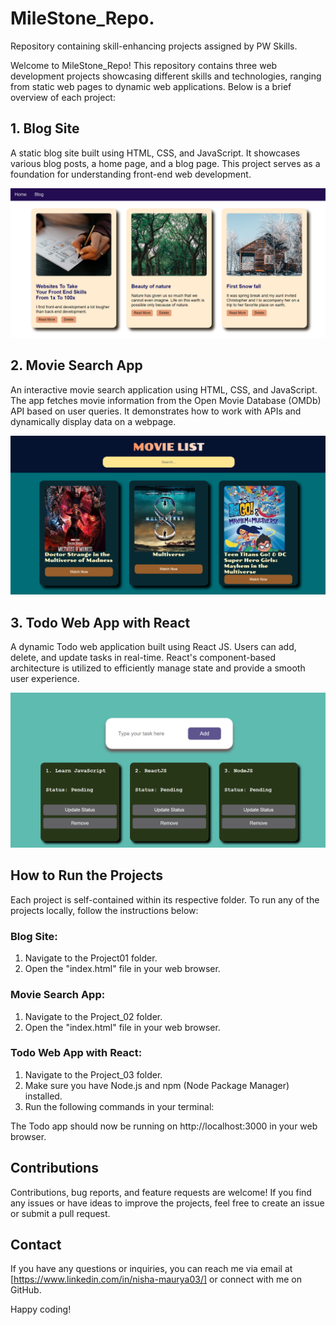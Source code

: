 # MileStone_Repo.
Repository containing skill-enhancing projects assigned by PW Skills.

Welcome to MileStone_Repo! This repository contains three web development projects showcasing different skills and technologies, ranging from static web pages to dynamic web applications. Below is a brief overview of each project:

## 1. Blog Site
A static blog site built using HTML, CSS, and JavaScript. It showcases various blog posts, a home page, and a blog page. This project serves as a foundation for understanding front-end web development.

![Blog Site](project1.png)

## 2. Movie Search App
An interactive movie search application using HTML, CSS, and JavaScript. The app fetches movie information from the Open Movie Database (OMDb) API based on user queries. It demonstrates how to work with APIs and dynamically display data on a webpage.

![movie app](project2.png)

## 3. Todo Web App with React
A dynamic Todo web application built using React JS. Users can add, delete, and update tasks in real-time. React's component-based architecture is utilized to efficiently manage state and provide a smooth user experience.

![todo app](project3.png)

## How to Run the Projects

Each project is self-contained within its respective folder. To run any of the projects locally, follow the instructions below:

### Blog Site:
1. Navigate to the Project01 folder.
2. Open the "index.html" file in your web browser.

### Movie Search App:
1. Navigate to the Project_02 folder.
2. Open the "index.html" file in your web browser.

### Todo Web App with React:
1. Navigate to the Project_03 folder.
2. Make sure you have Node.js and npm (Node Package Manager) installed.
3. Run the following commands in your terminal:

The Todo app should now be running on http://localhost:3000 in your web browser.

## Contributions
Contributions, bug reports, and feature requests are welcome! If you find any issues or have ideas to improve the projects, feel free to create an issue or submit a pull request.

## Contact
If you have any questions or inquiries, you can reach me via email at [https://www.linkedin.com/in/nisha-maurya03/] or connect with me on GitHub.

Happy coding!

